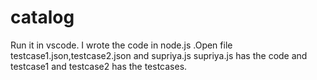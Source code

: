 # catalog
Run it in vscode.
I wrote the code in node.js
.Open file testcase1.json,testcase2.json and supriya.js
supriya.js has the code and testcase1 and testcase2 has the testcases.
